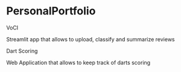 # PersonalPortfolio

VoCI

Streamlit app that allows to upload, classify and summarize reviews

Dart Scoring

Web Application that allows to keep track of darts scoring
